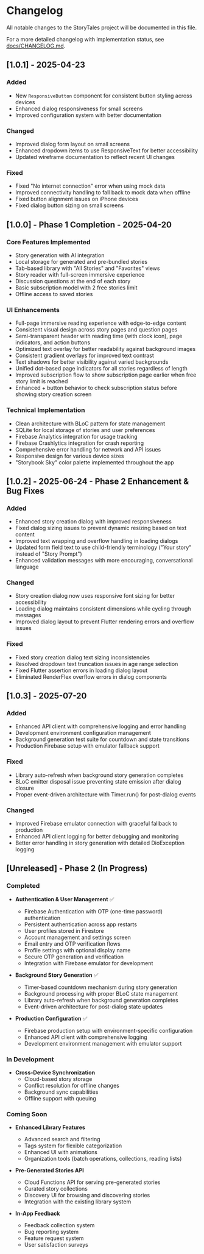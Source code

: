 # Changelog

All notable changes to the StoryTales project will be documented in this file.

For a more detailed changelog with implementation status, see [docs/CHANGELOG.md](docs/CHANGELOG.md).

## [1.0.1] - 2025-04-23

### Added
- New `ResponsiveButton` component for consistent button styling across devices
- Enhanced dialog responsiveness for small screens
- Improved configuration system with better documentation

### Changed
- Improved dialog form layout on small screens
- Enhanced dropdown items to use ResponsiveText for better accessibility
- Updated wireframe documentation to reflect recent UI changes

### Fixed
- Fixed "No internet connection" error when using mock data
- Improved connectivity handling to fall back to mock data when offline
- Fixed button alignment issues on iPhone devices
- Fixed dialog button sizing on small screens

## [1.0.0] - Phase 1 Completion - 2025-04-20

### Core Features Implemented
- Story generation with AI integration
- Local storage for generated and pre-bundled stories
- Tab-based library with "All Stories" and "Favorites" views
- Story reader with full-screen immersive experience
- Discussion questions at the end of each story
- Basic subscription model with 2 free stories limit
- Offline access to saved stories

### UI Enhancements
- Full-page immersive reading experience with edge-to-edge content
- Consistent visual design across story pages and question pages
- Semi-transparent header with reading time (with clock icon), page indicators, and action buttons
- Optimized text overlay for better readability against background images
- Consistent gradient overlays for improved text contrast
- Text shadows for better visibility against varied backgrounds
- Unified dot-based page indicators for all stories regardless of length
- Improved subscription flow to show subscription page earlier when free story limit is reached
- Enhanced + button behavior to check subscription status before showing story creation screen

### Technical Implementation
- Clean architecture with BLoC pattern for state management
- SQLite for local storage of stories and user preferences
- Firebase Analytics integration for usage tracking
- Firebase Crashlytics integration for crash reporting
- Comprehensive error handling for network and API issues
- Responsive design for various device sizes
- "Storybook Sky" color palette implemented throughout the app

## [1.0.2] - 2025-06-24 - Phase 2 Enhancement & Bug Fixes

### Added
- Enhanced story creation dialog with improved responsiveness
- Fixed dialog sizing issues to prevent dynamic resizing based on text content
- Improved text wrapping and overflow handling in loading dialogs
- Updated form field text to use child-friendly terminology ("Your story" instead of "Story Prompt")
- Enhanced validation messages with more encouraging, conversational language

### Changed
- Story creation dialog now uses responsive font sizing for better accessibility
- Loading dialog maintains consistent dimensions while cycling through messages
- Improved dialog layout to prevent Flutter rendering errors and overflow issues

### Fixed
- Fixed story creation dialog text sizing inconsistencies
- Resolved dropdown text truncation issues in age range selection
- Fixed Flutter assertion errors in loading dialog layout
- Eliminated RenderFlex overflow errors in dialog components

## [1.0.3] - 2025-07-20

### Added
- Enhanced API client with comprehensive logging and error handling
- Development environment configuration management
- Background generation test suite for countdown and state transitions
- Production Firebase setup with emulator fallback support

### Fixed
- Library auto-refresh when background story generation completes
- BLoC emitter disposal issue preventing state emission after dialog closure
- Proper event-driven architecture with Timer.run() for post-dialog events

### Changed
- Improved Firebase emulator connection with graceful fallback to production
- Enhanced API client logging for better debugging and monitoring
- Better error handling in story generation with detailed DioException logging

## [Unreleased] - Phase 2 (In Progress)

### Completed
- **Authentication & User Management** ✅
  - Firebase Authentication with OTP (one-time password) authentication
  - Persistent authentication across app restarts
  - User profiles stored in Firestore
  - Account management and settings screen
  - Email entry and OTP verification flows
  - Profile settings with optional display name
  - Secure OTP generation and verification
  - Integration with Firebase emulator for development

- **Background Story Generation** ✅
  - Timer-based countdown mechanism during story generation
  - Background processing with proper BLoC state management
  - Library auto-refresh when background generation completes
  - Event-driven architecture for post-dialog state updates

- **Production Configuration** ✅
  - Firebase production setup with environment-specific configuration
  - Enhanced API client with comprehensive logging
  - Development environment management with emulator support

### In Development
- **Cross-Device Synchronization**
  - Cloud-based story storage
  - Conflict resolution for offline changes
  - Background sync capabilities
  - Offline support with queuing

### Coming Soon
- **Enhanced Library Features**
  - Advanced search and filtering
  - Tags system for flexible categorization
  - Enhanced UI with animations
  - Organization tools (batch operations, collections, reading lists)

- **Pre-Generated Stories API**
  - Cloud Functions API for serving pre-generated stories
  - Curated story collections
  - Discovery UI for browsing and discovering stories
  - Integration with the existing library system

- **In-App Feedback**
  - Feedback collection system
  - Bug reporting system
  - Feature request system
  - User satisfaction surveys
